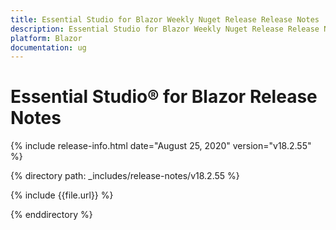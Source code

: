 ```yaml
---
title: Essential Studio for Blazor Weekly Nuget Release Release Notes  
description: Essential Studio for Blazor Weekly Nuget Release Release Notes  
platform: Blazor
documentation: ug
---
```


# Essential Studio&reg; for Blazor  Release Notes  

{% include release-info.html date="August 25, 2020"  version="v18.2.55" %} 


{% directory path: _includes/release-notes/v18.2.55 %}

{% include {{file.url}} %}

{% enddirectory %}

